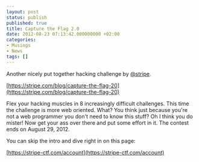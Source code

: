 ```yaml
---
layout: post
status: publish
published: true
title: Capture the Flag 2.0
date: 2012-08-23 07:13:42.000000000 +02:00
categories:
- Musings
- News
tags: []
---
```

Another nicely put together hacking challenge by [@stripe](http://twitter.com/stripe).

[https://stripe.com/blog/capture-the-flag-20](https://stripe.com/blog/capture-the-flag-20)

Flex your hacking muscles in 8 increasingly difficult challenges. This time the challenge is more web oriented. What? You think just because you're not a web programmer you don't need to know this stuff? Oh I think you do mister! Now get your ass over there and put some effort in it. The contest ends on August 29, 2012.

You can skip the intro and dive right in on this page:

[https://stripe-ctf.com/account](https://stripe-ctf.com/account)
